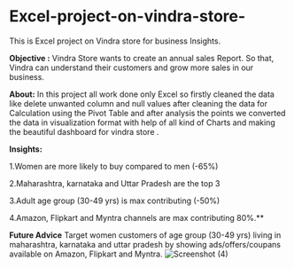 # Excel-project-on-vindra-store-
This is Excel project on Vindra store for business Insights.

**Objective :**
Vindra Store wants to create an annual sales Report. So that, Vindra can understand their customers and grow more sales in our business.

**About:**
In this project all work done only Excel so firstly cleaned the data like delete unwanted column and null values after cleaning the data for Calculation using the Pivot Table and after analysis the points we converted the data in visualization format with help of all kind of Charts and making the beautiful dashboard for vindra store .

**Insights:**

1.Women are more likely to buy compared to men (-65%)

2.Maharashtra, karnataka and Uttar Pradesh are the top 3

3.Adult age group (30-49 yrs) is max contributing (-50%)

4.Amazon, Flipkart and Myntra channels are max contributing 80%.**

**Future Advice**
Target women customers of age group (30-49 yrs) living in maharashtra, karnataka and uttar pradesh by showing ads/offers/coupans available on Amazon, Flipkart and Myntra.
![Screenshot (4)](https://github.com/Shahrukhkhan1580/Excel-project-on-vindra-store-/assets/169712366/d7fae3c5-c51c-4128-a57e-338d32144686)
